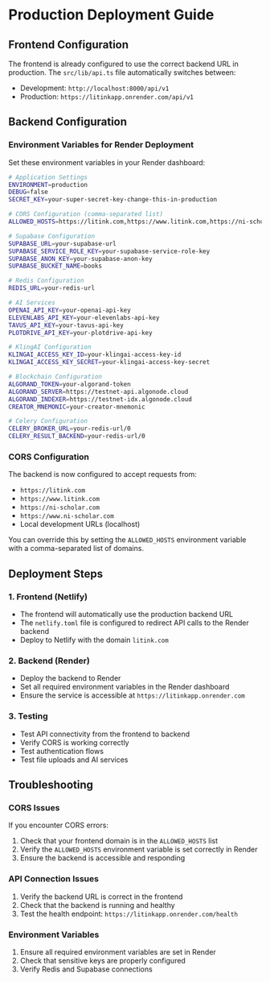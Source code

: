 # Production Deployment Guide

## Frontend Configuration

The frontend is already configured to use the correct backend URL in production. The `src/lib/api.ts` file automatically switches between:

- Development: `http://localhost:8000/api/v1`
- Production: `https://litinkapp.onrender.com/api/v1`

## Backend Configuration

### Environment Variables for Render Deployment

Set these environment variables in your Render dashboard:

```bash
# Application Settings
ENVIRONMENT=production
DEBUG=false
SECRET_KEY=your-super-secret-key-change-this-in-production

# CORS Configuration (comma-separated list)
ALLOWED_HOSTS=https://litink.com,https://www.litink.com,https://ni-scholar.com,https://www.ni-scholar.com

# Supabase Configuration
SUPABASE_URL=your-supabase-url
SUPABASE_SERVICE_ROLE_KEY=your-supabase-service-role-key
SUPABASE_ANON_KEY=your-supabase-anon-key
SUPABASE_BUCKET_NAME=books

# Redis Configuration
REDIS_URL=your-redis-url

# AI Services
OPENAI_API_KEY=your-openai-api-key
ELEVENLABS_API_KEY=your-elevenlabs-api-key
TAVUS_API_KEY=your-tavus-api-key
PLOTDRIVE_API_KEY=your-plotdrive-api-key

# KlingAI Configuration
KLINGAI_ACCESS_KEY_ID=your-klingai-access-key-id
KLINGAI_ACCESS_KEY_SECRET=your-klingai-access-key-secret

# Blockchain Configuration
ALGORAND_TOKEN=your-algorand-token
ALGORAND_SERVER=https://testnet-api.algonode.cloud
ALGORAND_INDEXER=https://testnet-idx.algonode.cloud
CREATOR_MNEMONIC=your-creator-mnemonic

# Celery Configuration
CELERY_BROKER_URL=your-redis-url/0
CELERY_RESULT_BACKEND=your-redis-url/0
```

### CORS Configuration

The backend is now configured to accept requests from:

- `https://litink.com`
- `https://www.litink.com`
- `https://ni-scholar.com`
- `https://www.ni-scholar.com`
- Local development URLs (localhost)

You can override this by setting the `ALLOWED_HOSTS` environment variable with a comma-separated list of domains.

## Deployment Steps

### 1. Frontend (Netlify)

- The frontend will automatically use the production backend URL
- The `netlify.toml` file is configured to redirect API calls to the Render backend
- Deploy to Netlify with the domain `litink.com`

### 2. Backend (Render)

- Deploy the backend to Render
- Set all required environment variables in the Render dashboard
- Ensure the service is accessible at `https://litinkapp.onrender.com`

### 3. Testing

- Test API connectivity from the frontend to backend
- Verify CORS is working correctly
- Test authentication flows
- Test file uploads and AI services

## Troubleshooting

### CORS Issues

If you encounter CORS errors:

1. Check that your frontend domain is in the `ALLOWED_HOSTS` list
2. Verify the `ALLOWED_HOSTS` environment variable is set correctly in Render
3. Ensure the backend is accessible and responding

### API Connection Issues

1. Verify the backend URL is correct in the frontend
2. Check that the backend is running and healthy
3. Test the health endpoint: `https://litinkapp.onrender.com/health`

### Environment Variables

1. Ensure all required environment variables are set in Render
2. Check that sensitive keys are properly configured
3. Verify Redis and Supabase connections

